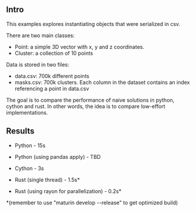 ## Intro

This examples explores instantiating objects that were serialized in csv. 

There are two main classes:

- Point: a simple 3D vector with x, y and z coordinates.
- Cluster: a collection of 10 points

Data is stored in two files:

- data.csv: 700k different points
- masks.csv: 700k clusters. Each column in the dataset contains an index referencing a point in data.csv

The goal is to compare the performance of naive solutions in python, cython and rust. In other words, the idea
is to compare low-effort implementations.

## Results

- Python - 15s

- Python (using pandas apply) - TBD

- Cython - 3s

- Rust (single thread) - 1.5s*

- Rust (using rayon for parallelization) - 0.2s*

*(remember to use "maturin develop --release" to get optimized build)
